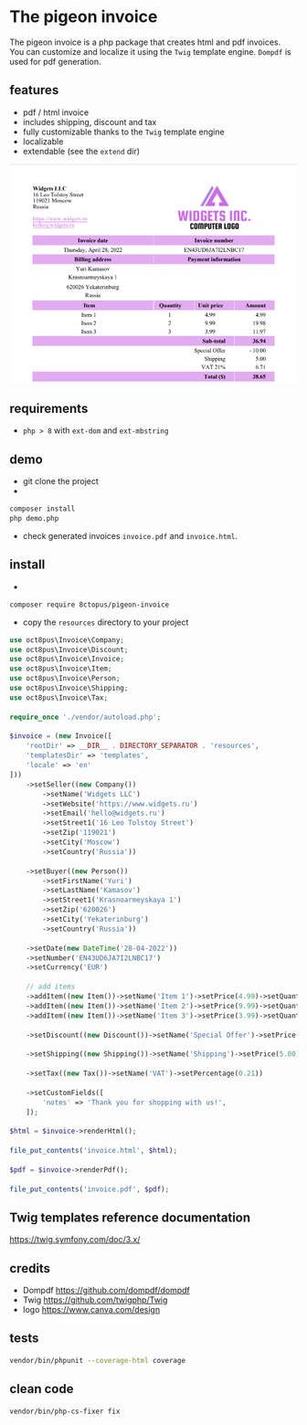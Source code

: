 # The pigeon invoice

The pigeon invoice is a php package that creates html and pdf invoices.\
You can customize and localize it using the `Twig` template engine. `Dompdf` is used for pdf generation.

## features

- pdf / html invoice
- includes shipping, discount and tax
- fully customizable thanks to the `Twig` template engine
- localizable
- extendable (see the `extend` dir)

![invoice demo screenshot](screenshot.png)

## requirements

- `php > 8` with `ext-dom` and `ext-mbstring`

## demo

- git clone the project
-

```sh
composer install
php demo.php
```

- check generated invoices `invoice.pdf` and `invoice.html`.

## install

-

```sh
composer require 8ctopus/pigeon-invoice
```

- copy the `resources` directory to your project

```php
use oct8pus\Invoice\Company;
use oct8pus\Invoice\Discount;
use oct8pus\Invoice\Invoice;
use oct8pus\Invoice\Item;
use oct8pus\Invoice\Person;
use oct8pus\Invoice\Shipping;
use oct8pus\Invoice\Tax;

require_once './vendor/autoload.php';

$invoice = (new Invoice([
    'rootDir' => __DIR__ . DIRECTORY_SEPARATOR . 'resources',
    'templatesDir' => 'templates',
    'locale' => 'en'
]))
    ->setSeller((new Company())
        ->setName('Widgets LLC')
        ->setWebsite('https://www.widgets.ru')
        ->setEmail('hello@widgets.ru')
        ->setStreet1('16 Leo Tolstoy Street')
        ->setZip('119021')
        ->setCity('Moscow')
        ->setCountry('Russia'))

    ->setBuyer((new Person())
        ->setFirstName('Yuri')
        ->setLastName('Kamasov')
        ->setStreet1('Krasnoarmeyskaya 1')
        ->setZip('620026')
        ->setCity('Yekaterinburg')
        ->setCountry('Russia'))

    ->setDate(new DateTime('28-04-2022'))
    ->setNumber('EN43UD6JA7I2LNBC17')
    ->setCurrency('EUR')

    // add items
    ->addItem((new Item())->setName('Item 1')->setPrice(4.99)->setQuantity(1))
    ->addItem((new Item())->setName('Item 2')->setPrice(9.99)->setQuantity(2))
    ->addItem((new Item())->setName('Item 3')->setPrice(3.99)->setQuantity(3))

    ->setDiscount((new Discount())->setName('Special Offer')->setPrice(10.00))

    ->setShipping((new Shipping())->setName('Shipping')->setPrice(5.00))

    ->setTax((new Tax())->setName('VAT')->setPercentage(0.21))

    ->setCustomFields([
        'notes' => 'Thank you for shopping with us!',
    ]);

$html = $invoice->renderHtml();

file_put_contents('invoice.html', $html);

$pdf = $invoice->renderPdf();

file_put_contents('invoice.pdf', $pdf);
```

## Twig templates reference documentation

https://twig.symfony.com/doc/3.x/

## credits

- Dompdf https://github.com/dompdf/dompdf
- Twig https://github.com/twigphp/Twig
- logo https://www.canva.com/design

## tests

```sh
vendor/bin/phpunit --coverage-html coverage
```

## clean code

```sh
vendor/bin/php-cs-fixer fix
```
